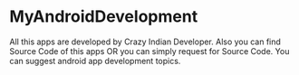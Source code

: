 # MyAndroidDevelopment
All this apps are developed by Crazy Indian Developer. Also you can find Source Code of this apps OR you can simply request for Source Code. You can suggest android app development topics. 
